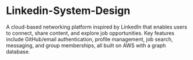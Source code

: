 # Linkedin-System-Design
 A cloud-based networking platform inspired by LinkedIn that enables users to connect, share content, and explore job opportunities. Key features include GitHub/email authentication, profile management, job search, messaging, and group memberships, all built on AWS with a graph database.
